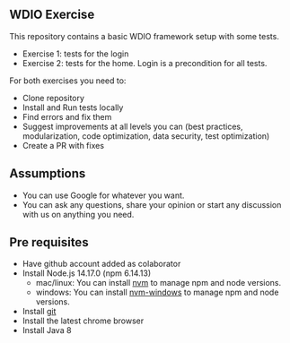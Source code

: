 ## WDIO Exercise

This repository contains a basic WDIO framework setup with some tests. 
* Exercise 1: tests for the login
* Exercise 2: tests for the home. Login is a precondition for all tests.

For both exercises you need to:

* Clone repository
* Install and Run tests locally
* Find errors and fix them
* Suggest improvements at all levels you can (best practices, modularization, code optimization, data security, test optimization)
* Create a PR with fixes
## Assumptions
- You can use Google for whatever you want.
- You can ask any questions, share your opinion or start any discussion with us on anything you need.
## Pre requisites
* Have github account added as colaborator
* Install Node.js 14.17.0 (npm 6.14.13)
    * mac/linux: You can install [nvm](https://github.com/nvm-sh/nvm) to manage npm and node versions. 
    * windows: You can install [nvm-windows](https://github.com/coreybutler/nvm-windows) to manage npm and node versions.
* Install [git](https://git-scm.com/book/en/v2/Getting-Started-Installing-Git)
* Install the latest chrome browser
* Install Java 8



